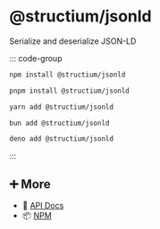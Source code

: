# @structium/jsonld

Serialize and deserialize JSON-LD

::: code-group

```bash [npm]
npm install @structium/jsonld
```

```bash [pnpm]
pnpm install @structium/jsonld
```

```bash [yarn]
yarn add @structium/jsonld
```

```bash [bun]
bun add @structium/jsonld
```

```bash [deno]
deno add @structium/jsonld
```

:::

## ➕ More

- 📖 [API Docs](api.md)
- 📦 [NPM](https://www.npmjs.com/package/@structium/jsonld)
